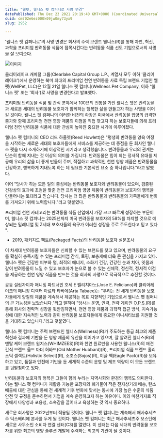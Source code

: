 ```yaml
---
title: "웰펫, 웰니스 펫 컴퍼니로 사명 변경"
datePublished: Thu Dec 23 2021 20:19:40 GMT+0000 (Coordinated Universal Time)
cuid: cm702e6ez000k09jw0my73yx9
slug: 2952

---
```



'웰니스 펫 컴퍼니로'의 사명 변경은 회사의 주력 브랜드 웰니스(R)를 통해 자연, 혁신, 과학을 프리미엄 반려동물 식품에 접목시킨다는 반려동물 식품 선도 기업으로서의 사명을 잘 보여준다.

![이미지](https://cdn.hashnode.com/res/hashnode/image/upload/v1739253105908/f32b1b8a-0480-4ad6-9832-b4d711b74d9f.jpeg)

클리어레이크 캐피털 그룹(Clearlake Capital Group L.P., 계열사 모두 이하 '클리어레이크')에서 운영하는 북미 최대의 프리미엄 천연 반려동물 사료 독립 브랜드 기업인 웰펫(WellPet, LLC)은 12월 21일 웰니스 펫 컴퍼니(Wellness Pet Company, 이하 '웰니스 펫' 또는 '회사')로 사명을 변경한다고 발표했다.

프리미엄 반려동물 식품 및 간식 분야에서 100년의 전통을 가진 웰니스 펫은 반려동물과 새로운 세대의 반려동물 보호자가 함께하는 행복한 삶을 만들고자 하는 사명을 이어갈 것이다. 웰니스 펫 컴퍼니의 이러한 비전의 확장은 미국에서 반려동물 입양의 급격한 증가와 함께 프리미엄 천연 영양 제품의 이점을 직접 찾고자 하는 보호자들에 의해 프리미엄 천연 반려동물 식품에 대한 관심이 높아진 중요한 시기에 이루어졌다.

웰니스 펫 컴퍼니의 CEO 리드 하울렛(Reed Howlett)은 "평생의 반려동물 양육 여정을 시작하는 새로운 세대의 보호자들에게 서비스를 제공하는 데 중점을 둔 회사인 웰니스 펫을 다시 소개하기에 이상적인 시기라고 생각했습니다. 반려동물과 우리의 관계는 단순히 함께 지내는 것 이상의 의미를 가집니다. 반려동물은 힘이 되는 정서적 유대를 제공해 우리의 삶을 더 좋게 만들어 주며, 적절하고 과학적인 천연 영양 제품은 반려동물을 건강하고, 행복하게 지내도록 하는 데 필요한 기본적인 요소 중 하나입니다."라고 말했다.

이어 "당사가 하는 모든 일의 중심에는 반려동물 보호자와 반려동물이 있으며, 검증된 건강상의 효과에 초점을 맞춘 천연 프리미엄 영양 제품이 반려동물과 보호자의 행복을 만들어내는 토대라고 믿습니다. 당사는 더 많은 반려동물과 반려동물의 가족들에게 변화를 가져오기 위해 노력합니다."라고 덧붙였다.

프리미엄 천연 카테고리는 반려동물 식품 산업에서 가장 크고 빠르게 성장하는 부문이며, 웰니스 펫 컴퍼니는 2025년까지 미국 반려동물 보호자의 58%를 차지할 것으로 예상되는 밀레니얼 및 Z세대 보호자들의 욕구가 이러한 성장을 주로 주도한다고 믿고 있다*.

* 2019, 패키지드 팩트(Packaged Facts)의 반려동물 보호자 설문조사

이 차세대 반려동물 보호자들은 신뢰할 수 있는 브랜드를 찾고 있으며, 반려동물의 요구를 확실히 충족시킬 수 있는 프리미엄 간식, 토핑, 보충제에 더욱 큰 관심을 가지고 있다. 웰니스 펫은 건강한 피부와 털, 최적의 에너지, 소화기 건강, 건강한 눈과 치아, 잇몸과 같이 반려동물이 느낄 수 있고 보호자가 눈으로 볼 수 있는 신체적, 정신적, 정서적 이점을 제공하는 천연 영양 식품을 만드는 것을 회사의 사명으로 적극적으로 추진할 것이다.

공동 설립자이자 매니징 파트너인 호세 E 펠리치아노(Jose E. Feliciano)와 클리어레이크의 매니징 디렉터 아르타 타바에(Arta Tabaee)는 "우리는 전 세계 반려동물 보호자들에게 양질의 제품을 계속해서 제공하는 목표 지향적인 기업으로서 웰니스 펫 컴퍼니의 큰 가능성을 보았습니다."라고 말하며 "당사는 운영, 인력, 전략 계획인 O.P.S.(R)를 통해 회사의 전략적 성장을 뒷받침하면서, 천연 영양 제품과 과학적 접근 방식, 지속가능성에 대한 지속적인 노력과 같이 반려동물 보호자들에게 중요한 이니셔티브를 지원할 것을 기대하고 있습니다."라고 덧붙였다.

웰니스 펫 컴퍼니는 주력 브랜드인 웰니스(Wellness)(R)가 주도하는 동급 최고의 제품 혁신과 결과에 기반을 둔 영양 제품의 유산을 이어가고 있으며, 잘 알려진 웰니스(R)의 덴탈 케어 브랜드 윔지스(WHIMZEES)(R)와 천연 원료만을 사용한 웰니스(R)의 애견 간식 브랜드 올드 마더 허바드(Old Mother Hubbard)(R), 프리미엄 식품 브랜드 홀리스틱 셀렉트(Holistic Select)(R), 소조스(Sojos)(R), 이글 팩(Eagle Pack)(R)을 보유하고 있고, 품질과 안전에 기반을 둔 세계적 수준의 운영 및 제조 역량이 이 모든 브랜드를 뒷받침하고 있다.

반려동물과 보호자의 행복은 그들이 함께 누리는 지역사회와 환경의 행복도 의미한다. 이는 웰니스 펫 컴퍼니가 재활용 가능한 포장재와 폐기물이 적은 전자상거래 배송, 탄소 배출에 대한 관심을 통해 전 세계적 기후 변화에 맞서는 동시에 가장 높은 수준의 식품 안전 및 규정을 준수하면서 기업을 계속 운영하고자 하는 이유이다. 이와 마찬가지로 직장에서 다양성과 포용성, 소속감을 끌어내고 육성하는 것 역시 중요하다.

새로운 회사명은 2022년부터 적용될 것이다. 웰니스 펫 컴퍼니는 계속해서 매사추세츠주 턱스베리에 본사를 두게 될 것이다. 웰니스 펫 컴퍼니는 최근 매사추세츠주 보스턴에 새로운 사무소인 소비자 연결 센터(C3)를 열었다. 이 센터는 다음 세대의 반려동물 보호자를 위한 최고의 영양 솔루션 개발에 주력하는 최고의 기관이 될 것이다.